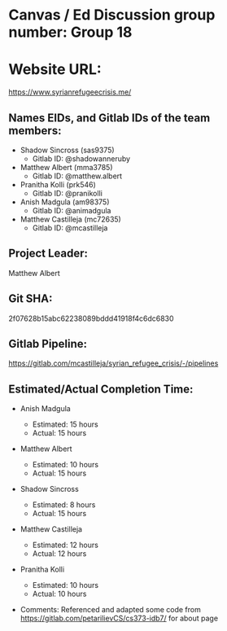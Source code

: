 # Canvas / Ed Discussion group number: Group 18

# Website URL:
https://www.syrianrefugeecrisis.me/

## Names EIDs, and Gitlab IDs of the team members:
* Shadow Sincross (sas9375)
    * Gitlab ID: @shadowanneruby
* Matthew Albert (mma3785)
    * Gitlab ID: @matthew.albert
* Pranitha Kolli (prk546)
    * Gitlab ID: @pranikolli
* Anish Madgula (am98375)
    * Gitlab ID: @animadgula
* Matthew Castilleja (mc72635)
    * Gitlab ID: @mcastilleja

## Project Leader:
Matthew Albert

## Git SHA:
2f07628b15abc62238089bddd41918f4c6dc6830

## Gitlab Pipeline:
https://gitlab.com/mcastilleja/syrian_refugee_crisis/-/pipelines

## Estimated/Actual Completion Time:
* Anish Madgula
    * Estimated: 15 hours
    * Actual: 15 hours
* Matthew Albert
    * Estimated: 10 hours
    * Actual: 15 hours
* Shadow Sincross
    * Estimated: 8 hours
    * Actual: 15 hours
* Matthew Castilleja
    * Estimated: 12 hours
    * Actual: 12 hours
* Pranitha Kolli
    * Estimated: 10 hours
    * Actual: 10 hours

* Comments: 
Referenced and adapted some code from https://gitlab.com/petarilievCS/cs373-idb7/ for about page